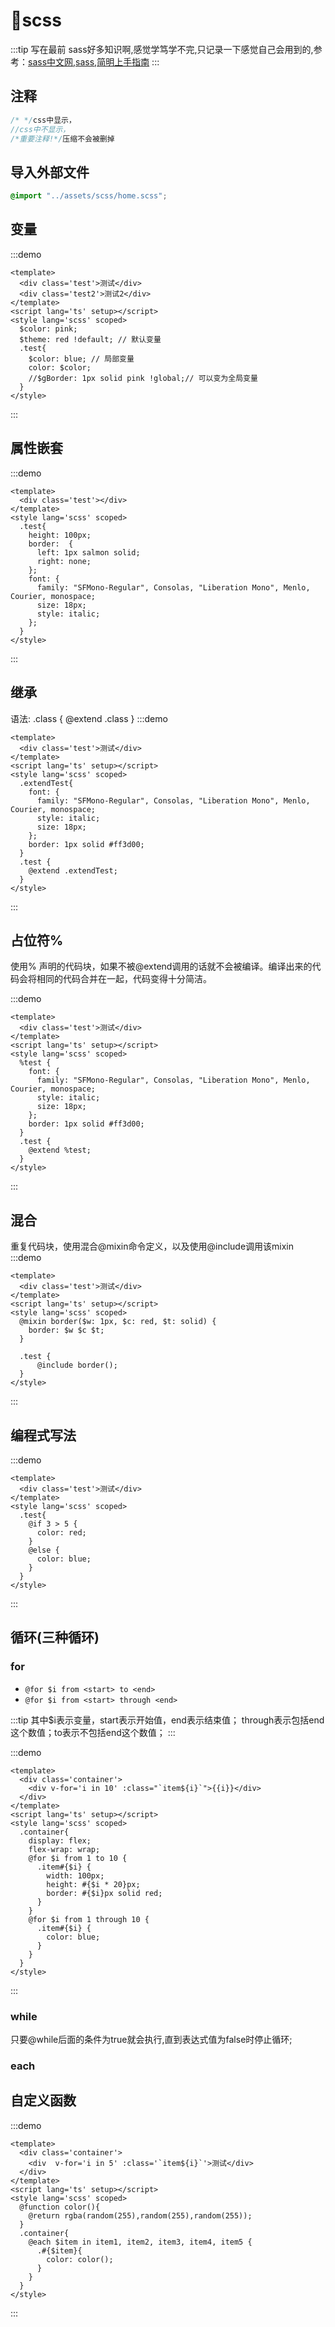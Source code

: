 # 🎈scss
:::tip 写在最前
sass好多知识啊,感觉学笃学不完,只记录一下感觉自己会用到的,参考：[sass中文网](https://www.sass.hk/),[sass](https://sass-lang.com/documentation/),[简明上手指南](http://www.uinio.com/Web/Scss/#%E5%AE%89%E8%A3%85)
:::
## 注释
```scss
/* */css中显示，
//css中不显示，
/*重要注释!*/压缩不会被删掉
```

## 导入外部文件 
```scss
@import "../assets/scss/home.scss";
```

## 变量
:::demo
```vue
<template>
  <div class='test'>测试</div>
  <div class='test2'>测试2</div>
</template>
<script lang='ts' setup></script>
<style lang='scss' scoped>
  $color: pink;
  $theme: red !default; // 默认变量
  .test{
    $color: blue; // 局部变量
    color: $color;
    //$gBorder: 1px solid pink !global;// 可以变为全局变量
  }
</style>
```
:::


## 属性嵌套
:::demo
```vue
<template>
  <div class='test'></div>
</template>
<style lang='scss' scoped>
  .test{
    height: 100px;
    border:  {
      left: 1px salmon solid;
      right: none;
    };
    font: {
      family: "SFMono-Regular", Consolas, "Liberation Mono", Menlo, Courier, monospace;
      size: 18px;
      style: italic;
    };
  }
</style>
```
:::

## 继承
语法: .class { @extend .class }
:::demo
```vue
<template>
  <div class='test'>测试</div>
</template>
<script lang='ts' setup></script>
<style lang='scss' scoped>
  .extendTest{
    font: {
      family: "SFMono-Regular", Consolas, "Liberation Mono", Menlo, Courier, monospace;
      style: italic;
      size: 18px;
    };
    border: 1px solid #ff3d00;
  }
  .test {
    @extend .extendTest;
  }
</style>
```
:::

## 占位符%
使用% 声明的代码块，如果不被@extend调用的话就不会被编译。编译出来的代码会将相同的代码合并在一起，代码变得十分简洁。

:::demo
```vue
<template>
  <div class='test'>测试</div>
</template>
<script lang='ts' setup></script>
<style lang='scss' scoped>
  %test {
    font: {
      family: "SFMono-Regular", Consolas, "Liberation Mono", Menlo, Courier, monospace;
      style: italic;
      size: 18px;
    };
    border: 1px solid #ff3d00;
  }
  .test {
    @extend %test;
  }
</style>
```
:::

## 混合
重复代码块，使用混合@mixin命令定义，以及使用@include调用该mixin
:::demo
```vue
<template>
  <div class='test'>测试</div>
</template>
<script lang='ts' setup></script>
<style lang='scss' scoped>
  @mixin border($w: 1px, $c: red, $t: solid) {
    border: $w $c $t;
  }
  
  .test {
      @include border();
  }
</style>
```
:::

## 编程式写法
:::demo
```vue
<template>
  <div class='test'>测试</div>
</template>
<style lang='scss' scoped>
  .test{
    @if 3 > 5 {
      color: red;
    }
    @else {
      color: blue;
    }
  }
</style>
```
:::

## 循环(三种循环)

### for
- `@for $i from <start> to <end>`
- `@for $i from <start> through <end>`

:::tip
其中$i表示变量，start表示开始值，end表示结束值；
through表示包括end这个数值；to表示不包括end这个数值；
:::

:::demo
```vue
<template>
  <div class='container'>
    <div v-for='i in 10' :class="`item${i}`">{{i}}</div>
  </div>
</template>
<script lang='ts' setup></script>
<style lang='scss' scoped>
  .container{
    display: flex;
    flex-wrap: wrap;
    @for $i from 1 to 10 {
      .item#{$i} {
        width: 100px;
        height: #{$i * 20}px;
        border: #{$i}px solid red;
      }
    }
    @for $i from 1 through 10 {
      .item#{$i} {
        color: blue;
      }
    }
  }
</style>
```
:::

### while
只要@while后面的条件为true就会执行,直到表达式值为false时停止循环;

### each

## 自定义函数
:::demo
```vue
<template>
  <div class='container'>
    <div  v-for='i in 5' :class='`item${i}`'>测试</div>
  </div>
</template>
<script lang='ts' setup></script>
<style lang='scss' scoped>
  @function color(){
    @return rgba(random(255),random(255),random(255));
  }
  .container{
    @each $item in item1, item2, item3, item4, item5 {
      .#{$item}{
        color: color();
      }
    }
  }
</style>
```
:::



<git-talk />
